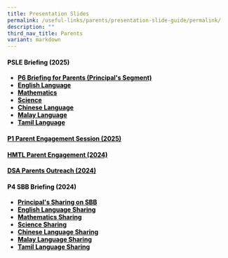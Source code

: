 ```yaml
---
title: Presentation Slides
permalink: /useful-links/parents/presentation-slide-guide/permalink/
description: ""
third_nav_title: Parents
variant: markdown
---
```

<h4><span style="color: #000000;"><strong>PSLE Briefing (2025)</strong></span></h4>
<ul>
<li><span style="color: #000000;"><a rel="noopener" target="_blank" href="/files/PSLE_Briefing_2025_English_Language.pdf" style="color: #000000; text-decoration: underline;"><strong>P6 Briefing for Parents (Principal's Segment)</strong></a></span></li>
<li><span style="color: #000000;"><a rel="noopener" target="_blank" href="/files/PSLE_Briefing_2025_English_Language.pdf" style="color: #000000; text-decoration: underline;"><strong>English Language</strong></a></span></li>
<li><span style="color: #000000;"><a rel="noopener" target="_blank" href="/files/PSLE_Briefing_2025_Mathematics.pdf" style="color: #000000; text-decoration: underline;"><strong>Mathematics</strong></a></span></li>
<li><span style="color: #000000;"><a rel="noopener" target="_blank" href="/files/PSLE_Briefing_2025_Science.pdf" style="color: #000000; text-decoration: underline;"><strong>Science</strong></a></span></li>
<li><span style="color: #000000;"><a rel="noopener" target="_blank" href="/files/PSLE_Briefing_2025_Chinese_Language.pdf" style="color: #000000; text-decoration: underline;"><strong>Chinese Language</strong></a></span></li>
<li><span style="color: #000000;"><a rel="noopener" target="_blank" href="/files/PSLE_Briefing_2025_Malay_Language.pdf" style="color: #000000; text-decoration: underline;"><strong>Malay Language</strong></a></span></li>
<li><span style="color: #000000;"><a rel="noopener" target="_blank" href="/files/PSLE_Briefing_2025_Tamil_Language.pdf" style="color: #000000; text-decoration: underline;"><strong>Tamil Language</strong></a></span></li>
</ul>

<h4><p><span style="color: #000000;"><strong><a href="/files/Primary_1_Parent_Engagement_Session_2025.pdf" style="color: #000000;">P1 Parent Engagement Session (2025)</a></strong></span></p></h4>

<h4><p><span style="color: #000000;"><strong><a href="/files/2024_hmtl_briefing.pdf" style="color: #000000;">HMTL Parent Engagement (2024)</a></strong></span></p>
	
</h4><h4><p><span style="color: #000000;"><strong><a href="/files/DSA_Parents_Outreach_2024.pdf" style="color: #000000;">DSA Parents Outreach (2024)</a></strong></span></p></h4>

<h4><p><span style="color: #000000;"><strong>P4 SBB Briefing (2024)</strong></span></p></h4>
<ul>
<li><span style="color: #000000;"><strong><a href="/files/Principal_s_Sharing_on_SBB.pdf" style="color: #000000;">Principal's Sharing on SBB</a></strong></span></li>
<li><span style="color: #000000;"><strong><a href="https://youtu.be/V6TP0cqUpuo?si=C6AOJPA7NaGCuz6O" style="color: #000000;">English Language Sharing</a></strong></span></li>
<li><span style="color: #000000;"><strong><a href="https://youtu.be/IsmSL4BlsTE?si=BhYk53c-iXBVPVQX" style="color: #000000;">Mathematics Sharing</a></strong></span></li>
<li><span style="color: #000000;"><strong><a href="https://youtu.be/sGdTXrhXnA8?si=zYEZ81nCH3xc14ny" style="color: #000000;">Science Sharing</a></strong></span></li>
<li><span style="color: #000000;"><strong><a href="https://youtu.be/qx0jaoe8PxM?si=E1RFOL8DzdTj-4JY" style="color: #000000;">Chinese Language Sharing</a></strong></span></li>
<li><span style="color: #000000;"><strong><a href="https://youtu.be/XUDa1p1qLzY?si=OxpNKP16O492xrpW" style="color: #000000;">Malay Language Sharing</a></strong></span></li>
<li><span style="color: #000000;"><strong><a href="https://youtu.be/0DVz2KGN598?si=PB7g4dokNguG2bZ_" style="color: #000000;">Tamil Language Sharing</a></strong></span></li>
</ul>
